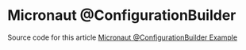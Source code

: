 


# Micronaut @ConfigurationBuilder
Source code for this article [Micronaut @ConfigurationBuilder Example](https://mkyong.com/micronaut/micronaut-configurationbuilder-example/)





